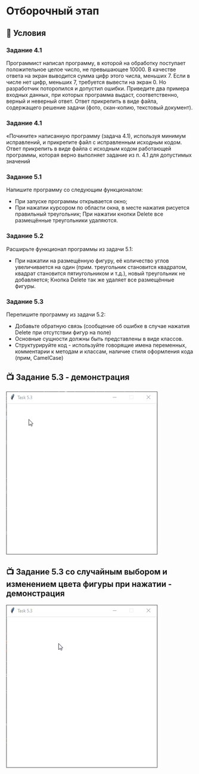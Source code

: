 # Отборочный этап

## :page_facing_up: Условия

### Задание 4.1
Программист написал программу, в которой на обработку поступает положительное целое число, не превышающее 10000. В качестве ответа на экран выводится сумма цифр этого числа, меньших 7. Если в числе нет цифр, меньших 7, требуется вывести на экран 0.
Но разработчик поторопился и допустил ошибки. Приведите два примера входных данных, при которых программа выдаст, соответственно, верный и неверный ответ.
Ответ прикрепить в виде файла, содержащего решение задачи (фото, скан-копию, текстовый документ).

### Задание 4.1
«Почините» написанную программу (задача 4.1), используя минимум исправлений, и прикрепите файл с исправленным исходным кодом.
Ответ прикрепить в виде файла с исходным кодом работающей программы, которая верно выполняет задание из п. 4.1 для допустимых значений

### Задание 5.1
Напишите программу со следующим функционалом:
+ При запуске программы открывается окно;
+ При нажатии курсором по области окна, в месте нажатия рисуется правильный треугольник;
При нажатии кнопки Delete все размещённые треугольники удаляются.

### Задание 5.2
Расширьте функционал программы из задачи 5.1:
+ При нажатии на размещённую фигуру, её количество углов увеличивается на один (прим. треугольник становится 
  квадратом, квадрат становится пятиугольником и т.д.), новый треугольник не добавляется;
Кнопка Delete так же удаляет все размещённые фигуры.
  
  
### Задание 5.3
Перепишите программу из задачи 5.2:
+ Добавьте обратную связь (сообщение об ошибке в случае нажатия Delete при отсутствии фигур на поле)
+ Основные сущности должны быть представлены в виде классов.
+ Структурируйте код - используйте говорящие имена переменных, комментарии к методам и классам, наличие стиля 
  оформления кода (прим, CamelCase)
  
## :tv: Задание 5.3 - демонстрация
![5.3_interface](https://github.com/Yu-Leo/demoexam-2021/blob/main/qualifying_stage/5.3_interface.gif)

## :tv: Задание 5.3 со случайным выбором и изменением цвета фигуры при нажатии - демонстрация
![5.3_interface](https://github.com/Yu-Leo/demoexam-2021/blob/main/qualifying_stage/5.3-color-interface.gif)
